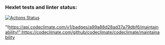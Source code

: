 ### Hexlet tests and linter status:
[![Actions Status](https://github.com/Dmitriy0895/frontend-project-lvl1/workflows/hexlet-check/badge.svg)](https://github.com/Dmitriy0895/frontend-project-lvl1/actions)

"!https://api.codeclimate.com/v1/badges/a99a88d28ad37a79dbf6/maintainability!":https://codeclimate.com/github/codeclimate/codeclimate/maintainability